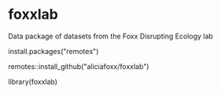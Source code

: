 # foxxlab
Data package of datasets from the Foxx Disrupting Ecology lab

install.packages("remotes")

remotes::install_github("aliciafoxx/foxxlab")

library(foxxlab)
